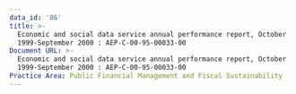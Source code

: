 ```yaml
---
data_id: '86'
title: >-
  Economic and social data service annual performance report, October
  1999-September 2000 : AEP-C-00-95-00033-00
Document URL: >-
  Economic and social data service annual performance report, October
  1999-September 2000 : AEP-C-00-95-00033-00
Practice Area: Public Financial Management and Fiscal Sustainability
---
```

